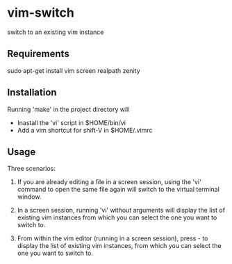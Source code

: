 # vim-switch
switch to an existing vim instance

## Requirements
  sudo apt-get install vim screen realpath zenity

## Installation

  Running 'make' in the project directory will
  - Inastall the 'vi' script in $HOME/bin/vi
  - Add a vim shortcut for shift-V in $HOME/.vimrc

## Usage

  Three scenarios:
  
1. If you are already editing a file in a screen session, using the 'vi' command to open the same file again will switch to the virtual terminal window.

2. In a screen session, running 'vi' without arguments will display the list of existing vim instances from which you can select the one you want to switch to.

3. From within the vim editor (running in a screen session), press <shift>-<V> to display the list of existing vim instances, from which you can select the one you want to switch to.
  
  
